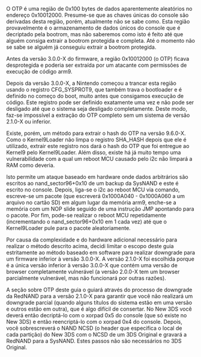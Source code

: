 O OTP é uma região de 0x100 bytes de dados aparentemente aleatórios no endereço 0x10012000. Presume-se que as chaves únicas do console são derivadas desta região, porém, atualmente não se sabe como. Esta região provavelmente é o armazenamento de dados únicos do console que é decriptado pela bootrom, mas não saberemos como isto é feito até que alguém consiga extrair a bootrom protegida e completa. Até o momento não se sabe se alguém já conseguiu extrair a bootrom protegida.

Antes da versão 3.0.0-X do firmware, a região 0x10012000 (o OTP) ficava desprotegida e poderia ser extraída por um atacante com permissões de execução de código arm9.

Depois da versão 3.0.0-X, a Nintendo começou a trancar esta região usando o registro CFG_SYSPROT9, que também trava o bootloader e é definido no começo do boot, muito antes que consigamos execução de código. Este registro pode ser definido exatamente uma vez e não pode ser desligado até que o sistema seja desligado completamente. Deste modo, faz-se impossível a extração do OTP completo sem um sistema de versão 2.1.0-X ou inferior.

Existe, porém, um método para extrair o hash do OTP na versão 9.6.0-X. Como o Kernel9Loader não limpa o registro SHA_HASH depois que ele é utilizado, extrair este registro nos dará o hash do OTP que foi entregue ao Kernel9 pelo Kernel9Loader. Além disso, existe há já muito tempo uma vulnerabilidade com a qual um reboot MCU causado pelo i2c não limpará a RAM como deveria.

Isto permite um ataque baseado em hardware onde dados arbitrários são escritos ao nand_sector96+0x10 de um backup da SysNAND e este é escrito no console. Depois, liga-se o i2c ao reboot MCU via comando, escreve-se um pacote (que escreverá 0x1000A040 - 0x1000A060 a um arquivo no cartão SD) em algum lugar da memória arm9, enche-se a memória com um NOP slide seguido de uma instrução JMP apontando para o pacote. Por fim, pode-se realizar o reboot MCU repetidamente (incrementando o nand_sector96+0x10 em 1 cada vez) até que o Kernel9Loader pule para o pacote aleatoriamente.

Por causa da complexidade e do hardware adicional necessário para realizar o método descrito acima, decidi limitar o escopo deste guia estritamente ao método baseado em software para realizar downgrade para um firmware inferior à versão 3.0.0-X. A versão 2.1.0-X foi escolhida porque é a única versão inferior à versão 3.0.0-X que contém uma versão de browser completamente vulnerável (a versão 2.0.0-X tem um browser parcialmente vulnerável, mas não funcionará por outras razões).

A seção sobre OTP deste guia o guiará através do processo de downgrade da RedNAND para a versão 2.1.0-X para garantir que você não realizará um downgrade parcial (quando alguns títulos do sistema estão em uma versão e outros estão em outra), que é algo difícil de consertar. No New 3DS você deverá então decriptá-lo com o xorpad 0x5 do console (que só existe no New 3DS) e então reencriptá-lo com o xorpad 0x4 do console. Depois, você sobrescreverá o NAND NCSD (o header que especifica o local de cada partição) do New 3DS com o NCSD de um 3DS Original e gravará a RedNAND para a SysNAND. Estes passos não são necessários no 3DS Original.